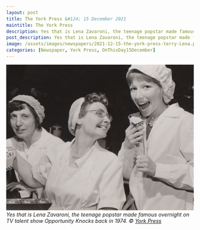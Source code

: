 ```yaml
---
layout: post
title: The York Press &#124; 15 December 2021
maintitle: The York Press
description: Yes that is Lena Zavaroni, the teenage popstar made famous overnight on TV talent show Opportunity Knocks back in 1974.
post_description: Yes that is Lena Zavaroni, the teenage popstar made famous overnight on TV talent show Opportunity Knocks back in 1974.
image: /assets/images/newspapers/2021-12-15-the-york-press-terry-Lena.png
categories: [Newspaper, York Press, OnThisDay15December]
---
```


<a href="/assets/images/newspapers/2021-12-15-the-york-press-terry-Lena.png"><img src="/assets/images/newspapers/2021-12-15-the-york-press-terry-Lena.png" class="full-width zoom-in" /></a>
<cite>Yes that is Lena Zavaroni, the teenage popstar made famous overnight on TV talent show Opportunity Knocks back in 1974. &copy; <a class="external-link" href="https://www.yorkpress.co.uk/news/19777641.terrys-made-chocolate-apple-york---photos/#:~:text=Yes%20that%20is-,Lena%20Zavaroni,-%2C%20the%20teenage%20popstar">York Press</a></cite>

